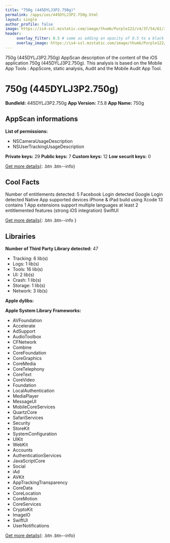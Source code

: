 ```yaml
---
title: "750g (445DYLJ3P2.750g)"
permalink: /apps/ios/445DYLJ3P2.750g.html
layout: single
author_profile: false
image: https://is4-ssl.mzstatic.com/image/thumb/Purple122/v4/3f/54/61/3f54611d-538a-6180-3556-ce27905b5c7a/AppIcon-0-1x_U007emarketing-0-7-0-85-220.png/512x512bb.jpg
header: 
     overlay_filter: 0.5 # same as adding an opacity of 0.5 to a black background
     overlay_image: https://is4-ssl.mzstatic.com/image/thumb/Purple122/v4/3f/54/61/3f54611d-538a-6180-3556-ce27905b5c7a/AppIcon-0-1x_U007emarketing-0-7-0-85-220.png/512x512bb.jpg
---
```

750g (445DYLJ3P2.750g) AppScan description of the content of the iOS application 750g (445DYLJ3P2.750g). This analysis is based on the Mobile App Tools : AppScore, static analysis, Audit and the Mobile Audit App Tool.

# 750g (445DYLJ3P2.750g)

**BundleId:** 445DYLJ3P2.750g
**App Version:** 7.5.8
**App Name:** 750g


## AppScan informations 

**List of permissions:** 
- NSCameraUsageDescription
- NSUserTrackingUsageDescription
  
  
**Private keys:** 29
**Public keys:** 7
**Custom keys:** 12
**Low securit keys:** 0
  
[Get more details](/pricing.html){: .btn .btn--info}

## Cool Facts

Number of entitlements detected: 5
Facebook Login detected
Google Login detected
Native App
supported devices iPhone & iPad
build using Xcode 13
contains 1 App extensions
support multiple languages
at least 2 entitlemented features (strong iOS integration)
SwiftUI
  
[Get more details](/pricing.html){: .btn .btn--info }

## Librairies 
**Number of Third Party Library detected:** 47
- Tracking: 6 lib(s)
- Logs: 1 lib(s)
- Tools: 16 lib(s)
- UI: 2 lib(s)
- Crash: 1 lib(s)
- Storage: 1 lib(s)
- Network: 3 lib(s)


**Apple dylibs:**


**Apple System Library Frameworks:**
- AVFoundation
- Accelerate
- AdSupport
- AudioToolbox
- CFNetwork
- Combine
- CoreFoundation
- CoreGraphics
- CoreMedia
- CoreTelephony
- CoreText
- CoreVideo
- Foundation
- LocalAuthentication
- MediaPlayer
- MessageUI
- MobileCoreServices
- QuartzCore
- SafariServices
- Security
- StoreKit
- SystemConfiguration
- UIKit
- WebKit
- Accounts
- AuthenticationServices
- JavaScriptCore
- Social
- iAd
- AVKit
- AppTrackingTransparency
- CoreData
- CoreLocation
- CoreMotion
- CoreServices
- CryptoKit
- ImageIO
- SwiftUI
- UserNotifications


  
[Get more details](/pricing.html){: .btn .btn--info}

